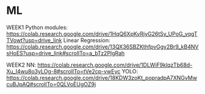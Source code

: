 # ML

WEEK1
Python modules: https://colab.research.google.com/drive/1HqQ6XpKvRjyG26tSy_UPoG_vqgTTVowt?usp=drive_link
Linear Regression: https://colab.research.google.com/drive/13QX36SBZKthfpvGgy2Br9_kB4NVsHoES?usp=drive_link#scrollTo=a_bTz2PlgRah

WEEK2
NN: https://colab.research.google.com/drive/1DLWiF9klqzTb68d-Xu_I4wu8o3yLOg-8#scrollTo=tVe2cp-vwEyc
YOLO: https://colab.research.google.com/drive/18KDW3zoKt_popradpA7XNGvMwcuBJpAQ#scrollTo=0QLVoEUgOZ9j

